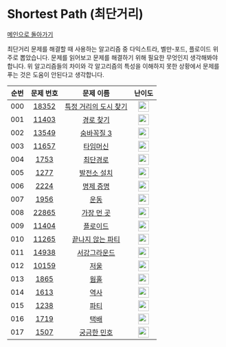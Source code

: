 # Shortest Path (최단거리)

[메인으로 돌아가기](https://github.com/Alom-codingTest/codingTest-25-1)

최단거리 문제를 해결할 때 사용하는 알고리즘 중 다익스트라, 벨만-포드, 플로이드 위주로 뽑았습니다.
문제를 읽어보고 문제를 해결하기 위해 필요한 무엇인지 생각해봐야 합니다.
위 알고리즘들의 차이와 각 알고리즘의 특성을 이해하지 못한 상황에서 문제를 푸는 것은 도움이 안된다고 생각합니다.

| 순번  |                                   문제 번호                                   |                                      문제 이름                                       |                                        난이도                                         |
|:---:|:-------------------------------------------------------------------------:|:--------------------------------------------------------------------------------:|:----------------------------------------------------------------------------------:|
| 000 | <a href="https://www.acmicpc.net/problem/18352" target="_blank">18352</a> | <a href="https://www.acmicpc.net/problem/18352" target="_blank">특정 거리의 도시 찾기</a> | <img height="25px" width="25px" src="https://static.solved.ac/tier_small/9.svg"/>  ||
| 001 | <a href="https://www.acmicpc.net/problem/11403" target="_blank">11403</a> |    <a href="https://www.acmicpc.net/problem/11403" target="_blank">경로 찾기</a>     | <img height="25px" width="25px" src="https://static.solved.ac/tier_small/10.svg"/> ||
| 002 | <a href="https://www.acmicpc.net/problem/13549" target="_blank">13549</a> |    <a href="https://www.acmicpc.net/problem/13549" target="_blank">숨바꼭질 3</a>    | <img height="25px" width="25px" src="https://static.solved.ac/tier_small/11.svg"/> ||
| 003 | <a href="https://www.acmicpc.net/problem/11657" target="_blank">11657</a> |     <a href="https://www.acmicpc.net/problem/11657" target="_blank">타임머신</a>     | <img height="25px" width="25px" src="https://static.solved.ac/tier_small/12.svg"/> ||
| 004 |  <a href="https://www.acmicpc.net/problem/1753" target="_blank">1753</a>  |     <a href="https://www.acmicpc.net/problem/1753" target="_blank">최단경로</a>      | <img height="25px" width="25px" src="https://static.solved.ac/tier_small/12.svg"/> ||
| 005 |  <a href="https://www.acmicpc.net/problem/1277" target="_blank">1277</a>  |    <a href="https://www.acmicpc.net/problem/1277" target="_blank">발전소 설치</a>     | <img height="25px" width="25px" src="https://static.solved.ac/tier_small/12.svg"/> ||
| 006 |  <a href="https://www.acmicpc.net/problem/2224" target="_blank">2224</a>  |     <a href="https://www.acmicpc.net/problem/2224" target="_blank">명제 증명</a>     | <img height="25px" width="25px" src="https://static.solved.ac/tier_small/12.svg"/> ||
| 007 |  <a href="https://www.acmicpc.net/problem/1956" target="_blank">1956</a>  |      <a href="https://www.acmicpc.net/problem/1956" target="_blank">운동</a>       | <img height="25px" width="25px" src="https://static.solved.ac/tier_small/12.svg"/> ||
| 008 | <a href="https://www.acmicpc.net/problem/22865" target="_blank">22865</a> |    <a href="https://www.acmicpc.net/problem/22865" target="_blank">가장 먼 곳</a>    | <img height="25px" width="25px" src="https://static.solved.ac/tier_small/12.svg"/> ||
| 009 | <a href="https://www.acmicpc.net/problem/11404" target="_blank">11404</a> |     <a href="https://www.acmicpc.net/problem/11404" target="_blank">플로이드</a>     | <img height="25px" width="25px" src="https://static.solved.ac/tier_small/12.svg"/> ||
| 010 | <a href="https://www.acmicpc.net/problem/11265" target="_blank">11265</a> |  <a href="https://www.acmicpc.net/problem/11265" target="_blank">끝나지 않는 파티</a>   | <img height="25px" width="25px" src="https://static.solved.ac/tier_small/12.svg"/> ||
| 011 | <a href="https://www.acmicpc.net/problem/14938" target="_blank">14938</a> |    <a href="https://www.acmicpc.net/problem/14938" target="_blank">서강그라운드</a>    | <img height="25px" width="25px" src="https://static.solved.ac/tier_small/12.svg"/> ||
| 012 | <a href="https://www.acmicpc.net/problem/10159" target="_blank">10159</a> |      <a href="https://www.acmicpc.net/problem/10159" target="_blank">저울</a>      | <img height="25px" width="25px" src="https://static.solved.ac/tier_small/12.svg"/> ||
| 013 |  <a href="https://www.acmicpc.net/problem/1865" target="_blank">1865</a>  |      <a href="https://www.acmicpc.net/problem/1865" target="_blank">웜홀</a>       | <img height="25px" width="25px" src="https://static.solved.ac/tier_small/13.svg"/> ||
| 014 |  <a href="https://www.acmicpc.net/problem/1613" target="_blank">1613</a>  |      <a href="https://www.acmicpc.net/problem/1613" target="_blank">역사</a>       | <img height="25px" width="25px" src="https://static.solved.ac/tier_small/13.svg"/> ||
| 015 |  <a href="https://www.acmicpc.net/problem/1238" target="_blank">1238</a>  |      <a href="https://www.acmicpc.net/problem/1238" target="_blank">파티</a>       | <img height="25px" width="25px" src="https://static.solved.ac/tier_small/13.svg"/> ||
| 016 |  <a href="https://www.acmicpc.net/problem/1719" target="_blank">1719</a>  |      <a href="https://www.acmicpc.net/problem/1719" target="_blank">택배</a>       | <img height="25px" width="25px" src="https://static.solved.ac/tier_small/13.svg"/> |<a href="./../../solution/shortest_path/1719" target="_blank">바로 가기</a>|
| 017 |  <a href="https://www.acmicpc.net/problem/1507" target="_blank">1507</a>  |    <a href="https://www.acmicpc.net/problem/1507" target="_blank">궁금한 민호</a>     | <img height="25px" width="25px" src="https://static.solved.ac/tier_small/14.svg"/> ||